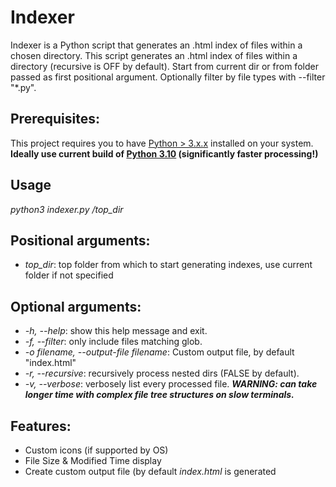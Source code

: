 # Indexer
Indexer is a Python script that generates an .html index of files within a chosen directory. This script generates an .html index of files within a directory (recursive is OFF by default). Start from current dir or from folder passed as first positional argument. Optionally filter by file types with --filter "*.py".

## Prerequisites:
This project requires you to have [Python > 3.x.x](https://www.python.org/downloads/) installed on your system. **Ideally use current build of [Python 3.10](https://www.python.org/downloads/release/python-3100/) (significantly faster processing!)**

## Usage
*python3 indexer.py /top_dir*

## Positional arguments:
* *top_dir*: top folder from which to start generating indexes, use current folder if not specified

## Optional arguments:
* *-h, --help*: show this help message and exit.
* *-f, --filter*: only include files matching glob.
* *-o filename, --output-file filename*: Custom output file, by default "index.html"
* *-r, --recursive*: recursively process nested dirs (FALSE by default).
* *-v, --verbose*: verbosely list every processed file. ***WARNING: can take longer time with complex file tree structures on slow terminals.***

## Features:
* Custom icons (if supported by OS)  
* File Size & Modified Time display 
* Create custom output file (by default *index.html* is generated
